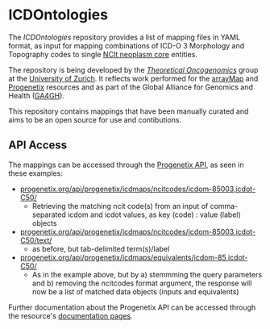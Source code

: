 # ICDOntologies

The _ICDOntologies_ repository provides a list of mapping files in YAML format, as input for mapping combinations of ICD-O 3 Morphology and Topography codes to single [NCIt neoplasm core](https://evs.nci.nih.gov/ftp1/NCI_Thesaurus/Neoplasm/About_Core.html) entities.

The repository is being developed by the [_Theoretical Oncogenomics_](http://info.baudisgroup.org) group at the [University of Zurich](http://uzh.ch). It reflects work performed for the [arrayMap](arraymap.org) and [Progenetix](progenetix.org) resources and as part of the Global Alliance for Genomics and Health ([GA4GH](http://ga4gh.org)).

This repository contains mappings that have been manually curated and aims to be an open source for use and contibutions. 

## API Access

The mappings can be accessed through the [Progenetix API](https://info.progenetix.org/doc/+generated-doc-API-api/), as seen in these examples:

* [progenetix.org/api/progenetix/icdmaps/ncitcodes/icdom-85003,icdot-C50/](https://progenetix.org/api/progenetix/icdmaps/ncitcodes/icdom-85003,icdot-C50/)  
    - Retrieving the matching ncit code(s) from an input of comma-separated icdom and icdot values, as key (code) : value (label) objects
* [progenetix.org/api/progenetix/icdmaps/ncitcodes/icdom-85003,icdot-C50/text/](https://progenetix.org/api/progenetix/icdmaps/ncitcodes/icdom-85003,icdot-C50/text/)  
    - as before, but tab-delimited term(s)/label
* [progenetix.org/api/progenetix/icdmaps/equivalents/icdom-85,icdot-C50/](https://progenetix.org/api/progenetix/icdmaps/equivalents/icdom-85,icdot-C50/)  
    - As in the example above, but by a) stemmming the query parameters and b) removing the ncitcodes format argument, the response will now be a list of matched data objects (inputs and equivalents)
    
Further documentation about the Progenetix API can be accessed through the resource's [documentation pages](https://info.progenetix.org/tags/API.html).

